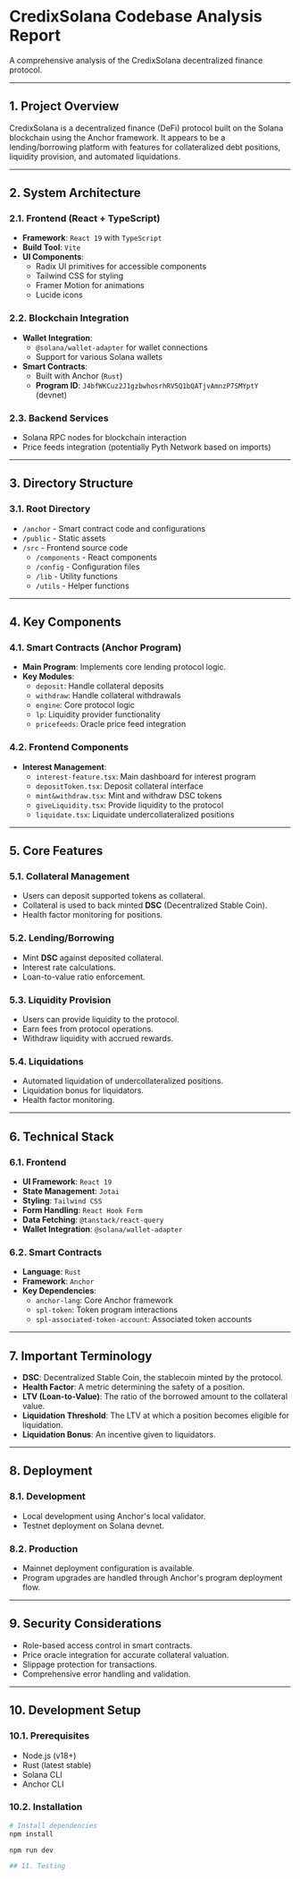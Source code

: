 # CredixSolana Codebase Analysis Report

A comprehensive analysis of the CredixSolana decentralized finance protocol.

---

## 1. Project Overview

CredixSolana is a decentralized finance (DeFi) protocol built on the Solana blockchain using the Anchor framework. It appears to be a lending/borrowing platform with features for collateralized debt positions, liquidity provision, and automated liquidations.

---

## 2. System Architecture

### 2.1. Frontend (React + TypeScript)

-   **Framework**: `React 19` with `TypeScript`
-   **Build Tool**: `Vite`
-   **UI Components**:
    -   Radix UI primitives for accessible components
    -   Tailwind CSS for styling
    -   Framer Motion for animations
    -   Lucide icons

### 2.2. Blockchain Integration

-   **Wallet Integration**:
    -   `@solana/wallet-adapter` for wallet connections
    -   Support for various Solana wallets
-   **Smart Contracts**:
    -   Built with Anchor (`Rust`)
    -   **Program ID**: `J4bfWKCuz2J1gzbwhosrhRV5Q1bQATjvAmnzP7SMYptY` (devnet)

### 2.3. Backend Services

-   Solana RPC nodes for blockchain interaction
-   Price feeds integration (potentially Pyth Network based on imports)

---

## 3. Directory Structure

### 3.1. Root Directory

-   `/anchor` - Smart contract code and configurations
-   `/public` - Static assets
-   `/src` - Frontend source code
    -   `/components` - React components
    -   `/config` - Configuration files
    -   `/lib` - Utility functions
    -   `/utils` - Helper functions

---

## 4. Key Components

### 4.1. Smart Contracts (Anchor Program)

-   **Main Program**: Implements core lending protocol logic.
-   **Key Modules**:
    -   `deposit`: Handle collateral deposits
    -   `withdraw`: Handle collateral withdrawals
    -   `engine`: Core protocol logic
    -   `lp`: Liquidity provider functionality
    -   `pricefeeds`: Oracle price feed integration

### 4.2. Frontend Components

-   **Interest Management**:
    -   `interest-feature.tsx`: Main dashboard for interest program
    -   `depositToken.tsx`: Deposit collateral interface
    -   `mint&withdraw.tsx`: Mint and withdraw DSC tokens
    -   `giveLiquidity.tsx`: Provide liquidity to the protocol
    -   `liquidate.tsx`: Liquidate undercollateralized positions

---

## 5. Core Features

### 5.1. Collateral Management

-   Users can deposit supported tokens as collateral.
-   Collateral is used to back minted **DSC** (Decentralized Stable Coin).
-   Health factor monitoring for positions.

### 5.2. Lending/Borrowing

-   Mint **DSC** against deposited collateral.
-   Interest rate calculations.
-   Loan-to-value ratio enforcement.

### 5.3. Liquidity Provision

-   Users can provide liquidity to the protocol.
-   Earn fees from protocol operations.
-   Withdraw liquidity with accrued rewards.

### 5.4. Liquidations

-   Automated liquidation of undercollateralized positions.
-   Liquidation bonus for liquidators.
-   Health factor monitoring.

---

## 6. Technical Stack

### 6.1. Frontend

-   **UI Framework**: `React 19`
-   **State Management**: `Jotai`
-   **Styling**: `Tailwind CSS`
-   **Form Handling**: `React Hook Form`
-   **Data Fetching**: `@tanstack/react-query`
-   **Wallet Integration**: `@solana/wallet-adapter`

### 6.2. Smart Contracts

-   **Language**: `Rust`
-   **Framework**: `Anchor`
-   **Key Dependencies**:
    -   `anchor-lang`: Core Anchor framework
    -   `spl-token`: Token program interactions
    -   `spl-associated-token-account`: Associated token accounts

---

## 7. Important Terminology

-   **DSC**: Decentralized Stable Coin, the stablecoin minted by the protocol.
-   **Health Factor**: A metric determining the safety of a position.
-   **LTV (Loan-to-Value)**: The ratio of the borrowed amount to the collateral value.
-   **Liquidation Threshold**: The LTV at which a position becomes eligible for liquidation.
-   **Liquidation Bonus**: An incentive given to liquidators.

---

## 8. Deployment

### 8.1. Development

-   Local development using Anchor's local validator.
-   Testnet deployment on Solana devnet.

### 8.2. Production

-   Mainnet deployment configuration is available.
-   Program upgrades are handled through Anchor's program deployment flow.

---

## 9. Security Considerations

-   Role-based access control in smart contracts.
-   Price oracle integration for accurate collateral valuation.
-   Slippage protection for transactions.
-   Comprehensive error handling and validation.

---

## 10. Development Setup

### 10.1. Prerequisites

-   Node.js (v18+)
-   Rust (latest stable)
-   Solana CLI
-   Anchor CLI

### 10.2. Installation

```bash
# Install dependencies
npm install

npm run dev

## 11. Testing

